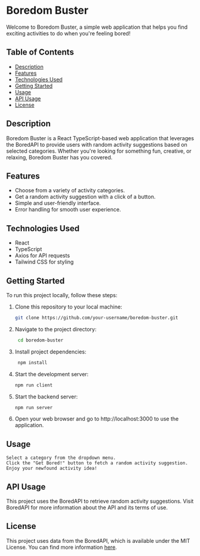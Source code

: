 # Boredom Buster

Welcome to Boredom Buster, a simple web application that helps you find exciting activities to do when you're feeling bored!

## Table of Contents

- [Description](#description)
- [Features](#features)
- [Technologies Used](#technologies-used)
- [Getting Started](#getting-started)
- [Usage](#usage)
- [API Usage](#api-usage)
- [License](#license)

## Description

Boredom Buster is a React TypeScript-based web application that leverages the BoredAPI to provide users with random activity suggestions based on selected categories. Whether you're looking for something fun, creative, or relaxing, Boredom Buster has you covered.

## Features

- Choose from a variety of activity categories.
- Get a random activity suggestion with a click of a button.
- Simple and user-friendly interface.
- Error handling for smooth user experience.

## Technologies Used

- React
- TypeScript
- Axios for API requests
- Tailwind CSS for styling

## Getting Started

To run this project locally, follow these steps:

1. Clone this repository to your local machine:

   ```bash
   git clone https://github.com/your-username/boredom-buster.git

2. Navigate to the project directory:

   ```bash
    cd boredom-buster

3. Install project dependencies:

   ```bash
    npm install

4. Start the development server:

    ```bash
    npm run client

4. Start the backend server:

    ```bash
    npm run server
    
5. Open your web browser and go to http://localhost:3000 to use the application.

## Usage

    Select a category from the dropdown menu.
    Click the "Get Bored!" button to fetch a random activity suggestion.
    Enjoy your newfound activity idea!

## API Usage

This project uses the BoredAPI to retrieve random activity suggestions. Visit BoredAPI for more information about the API and its terms of use.

## License

This project uses data from the BoredAPI, which is available under the MIT License. You can find more information [here](https://www.boredapi.com/about).
